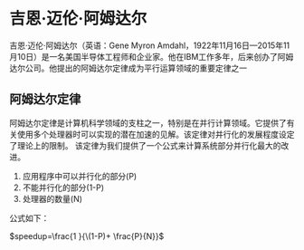 # 吉恩·迈伦·阿姆达尔
吉恩·迈伦·阿姆达尔（英语：Gene Myron Amdahl，1922年11月16日—2015年11月10日）是一名美国半导体工程师和企业家。他在IBM工作多年，后来创办了阿姆达尔公司。他提出的阿姆达尔定律成为平行运算领域的重要定律之一
## 阿姆达尔定律
阿姆达尔定律是计算机科学领域的支柱之一，特别是在并行计算领域。它提供了有关使用多个处理器时可以实现的潜在加速的见解。该定律对并行化的发展程度设定了理论上的限制。
该定律为我们提供了一个公式来计算系统部分并行化最大的改进。
1. 应用程序中可以并行化的部分(P)
2. 不能并行化的部分(1-P)
3. 处理器的数量(N)

公式如下：

$speedup=\frac{1 }{\(1-P)+ \frac{P}{N}}$
